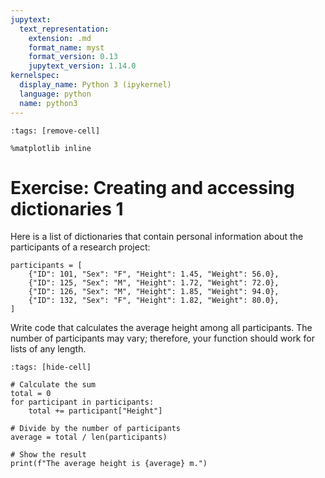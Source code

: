 ```yaml
---
jupytext:
  text_representation:
    extension: .md
    format_name: myst
    format_version: 0.13
    jupytext_version: 1.14.0
kernelspec:
  display_name: Python 3 (ipykernel)
  language: python
  name: python3
---
```


```{code-cell} ipython3
:tags: [remove-cell]

%matplotlib inline
```


# Exercise: Creating and accessing dictionaries 1

Here is a list of dictionaries that contain personal information about the participants of a research project:

```{code-cell} ipython3
participants = [
    {"ID": 101, "Sex": "F", "Height": 1.45, "Weight": 56.0},
    {"ID": 125, "Sex": "M", "Height": 1.72, "Weight": 72.0},
    {"ID": 126, "Sex": "M", "Height": 1.85, "Weight": 94.0},
    {"ID": 132, "Sex": "F", "Height": 1.82, "Weight": 80.0},
]
```

Write code that calculates the average height among all participants. The number of participants may vary; therefore, your function should work for lists of any length.

```{code-cell} ipython3
:tags: [hide-cell]

# Calculate the sum
total = 0
for participant in participants:
    total += participant["Height"]

# Divide by the number of participants
average = total / len(participants)

# Show the result
print(f"The average height is {average} m.")
```
